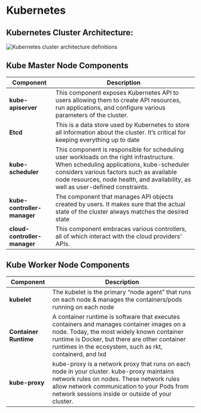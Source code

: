 
# Kubernetes

## Kubernetes Cluster Architecture: ##

![Kubernetes cluster architecture definitions](https://kubernetes.io/images/docs/kubernetes-cluster-architecture.svg)

## Kube Master Node Components ##

| Component | Description |
| --------- | ----------- |
| **kube-apiserver** | This component exposes Kubernetes API to users allowing them to create API resources, run applications, and configure various parameters of the cluster.|
| **Etcd** | This is a data store used by Kubernetes to store all information about the cluster. It’s critical for keeping everything up to date |
| **kube-scheduler** | This component is responsible for scheduling user workloads on the right infrastructure. When scheduling applications, kube-scheduler considers various factors such as available node resources, node health, and availability, as well as user-defined constraints.|
| **kube-controller-manager** | The component that manages API objects created by users. It makes sure that the actual state of the cluster always matches the desired state |
| **cloud-controller-manager** | This component embraces various controllers, all of which interact with the cloud providers’ APIs.|


## Kube Worker Node Components ##

| Component | Description |
| --------- | ----------- |
| **kubelet** | The kubelet is the primary “node agent” that runs on each node & manages the containers/pods running on each node |
| **Container Runtime** | A container runtime is software that executes containers and manages container images on a node. Today, the most widely known container runtime is Docker, but there are other container runtimes in the ecosystem, such as rkt, containerd, and lxd |
| **kube-proxy** | kube-proxy is a network proxy that runs on each node in your cluster. kube-proxy maintains network rules on nodes. These network rules allow network communication to your Pods from network sessions inside or outside of your cluster. |
